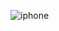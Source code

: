 ![iphone](https://github.com/murodovich/Frontend/assets/123171146/4ba64d10-428e-44d8-b580-47361c9abdcf)
